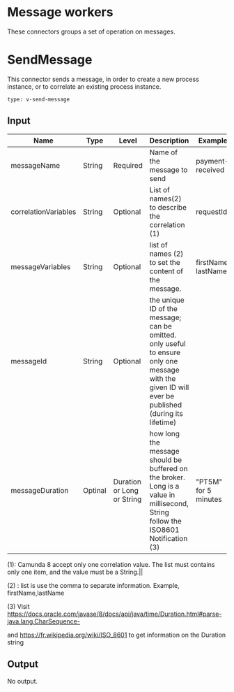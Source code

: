 # Message workers

These connectors groups a set of operation on messages.

# SendMessage

This connector sends a message, in order to create a new process instance, or to correlate an existing process instance.

````
type: v-send-message
````

## Input

| Name                 | Type    | Level                      | Description                                                                                                                                         | Example              |
|----------------------|---------|----------------------------|-----------------------------------------------------------------------------------------------------------------------------------------------------|----------------------|
| messageName          | String  | Required                   | Name of the message to send                                                                                                                         | payment-received     |
| correlationVariables | String  | Optional                   | List of names(2) to describe the correlation (1)                                                                                                    | requestId            |
| messageVariables     | String  | Optional                   | list of names (2) to set the content of the message.                                                                                                | firstName, lastName  |
| messageId            | String  | Optional                   | the unique ID of the message; can be omitted. only useful to ensure only one message with the given ID will ever be published (during its lifetime) ||     |
| messageDuration      | Optinal | Duration or Long or String | how long the message should be buffered on the broker. Long is a value in millisecond, String follow the ISO8601 Notification (3)                   | "PT5M" for 5 minutes |

(1): Camunda 8 accept only one correlation value. The list must contains only one item, and the value must be a
String.||

(2) : list is use the comma to separate information. Example, firstName,lastName

(3) Visit https://docs.oracle.com/javase/8/docs/api/java/time/Duration.html#parse-java.lang.CharSequence-

and https://fr.wikipedia.org/wiki/ISO_8601 to get information on the Duration string

## Output

No output.
